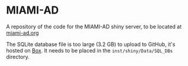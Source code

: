 # MIAMI-AD
A repository of the code for the MIAMI-AD shiny server, to be located at [miami-ad.org](www.miami-ad.org)

The SQLite database file is too large (3.2 GB) to upload to GitHub, it's hosted on [Box](https://miami.box.com/s/qye8oj8m8n127oc5qamgdvwmalsamun0). It needs to be placed in the `inst/shiny/Data/SQL_DBs` directory.
